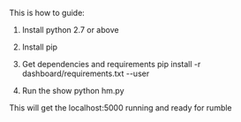 This is how to guide:

1) Install python 2.7 or above
2) Install pip
3) Get dependencies and requirements
pip install -r dashboard/requirements.txt --user

4) Run the show
python hm.py

This will get the localhost:5000 running and ready for rumble